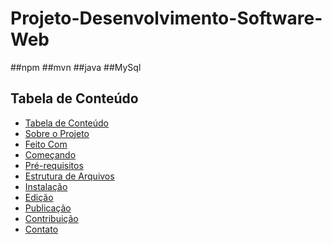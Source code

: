 # Projeto-Desenvolvimento-Software-Web


<!-- PALAVRAS CHAVES  -->

##npm
##mvn
##java
##MySql

<!-- TABELA DE CONTEUDO -->
## Tabela de Conteúdo
- [Tabela de Conteúdo](#tabela-de-conte%C3%BAdo)
- [Sobre o Projeto](#sobre-o-projeto)
-  [Feito Com](#feito-com)
  - [Começando](#come%C3%A7ando)
  - [Pré-requisitos](#pr%C3%A9-requisitos)
  - [Estrutura de Arquivos](#estrutura-de-arquivos)
  - [Instalação](#instala%C3%A7%C3%A3o)
  - [Edição](#edi%C3%A7%C3%A3o)
  - [Publicação](#publica%C3%A7%C3%)
  - [Contribuição](#contribui%C3%A7%C3%A3o)
  - [Contato](#contato)
  
